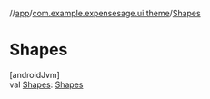 //[app](../../index.md)/[com.example.expensesage.ui.theme](index.md)/[Shapes](-shapes.md)

# Shapes

[androidJvm]\
val [Shapes](-shapes.md): [Shapes](https://developer.android.com/reference/kotlin/androidx/compose/material3/Shapes.html)
